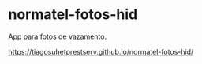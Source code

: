 # normatel-fotos-hid
App para fotos de vazamento.

https://tiagosuhetprestserv.github.io/normatel-fotos-hid/
